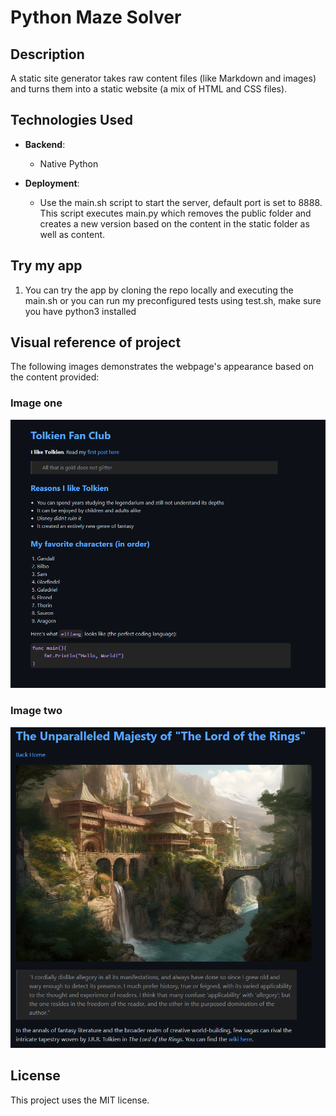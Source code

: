 # Python Maze Solver

## Description

A static site generator takes raw content files (like Markdown and images) and turns them into a static website (a mix of HTML and CSS files).


## Technologies Used

- **Backend**:

  - Native Python

- **Deployment**:

  - Use the main.sh script to start the server, default port is set to 8888. This script executes main.py which removes the public folder and creates a new version based on the content in the static folder as well as content.

## Try my app

1. You can try the app by cloning the repo locally and executing the main.sh or you can run my preconfigured tests using test.sh, make sure you have python3 installed

## Visual reference of project

The following images demonstrates the webpage's appearance based on the content provided:

### Image one

![](render.png)

### Image two

![](render2.png)


## License

This project uses the MIT license.
